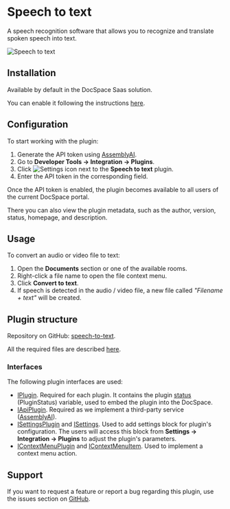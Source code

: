 # Speech to text

A speech recognition software that allows you to recognize and translate spoken speech into text.

![Speech to text](/assets/images/docspace/speech-to-text.png)

## Installation

Available by default in the DocSpace Saas solution.

You can enable it following the instructions [here](../usage-sdk/adding-plugin.md#enabling-system-plugins).

## Configuration

To start working with the plugin:

1. Generate the API token using [AssemblyAI](https://www.assemblyai.com/).
2. Go to **Developer Tools -> Integration -> Plugins**.
3. Click ![Settings icon](/assets/images/docspace/settings-icon.png) next to the **Speech to text** plugin.
4. Enter the API token in the corresponding field.

Once the API token is enabled, the plugin becomes available to all users of the current DocSpace portal. 

There you can also view the plugin metadata, such as the author, version, status, homepage, and description.

## Usage

To convert an audio or video file to text:

1. Open the **Documents** section or one of the available rooms.
2. Right-click a file name to open the file context menu.
3. Click **Convert to text**.
4. If speech is detected in the audio / video file, a new file called *"Filename + text"* will be created.

## Plugin structure

Repository on GitHub: [speech-to-text](https://github.com/ONLYOFFICE/docspace-plugins/tree/master/speech-to-text).

All the required files are described [here](../usage-sdk/plugin-structure.md).

### Interfaces

The following plugin interfaces are used:

- [IPlugin](../usage-sdk/coding-plugin/plugin-types/plugin.md). Required for each plugin. It contains the plugin [status](../usage-sdk/coding-plugin/plugin-types/plugin.md#status) (PluginStatus) variable, used to embed the plugin into the DocSpace.
- [IApiPlugin](../usage-sdk/coding-plugin/plugin-types/apiplugin.md). Required as we implement a third-party service ([AssemblyAI](https://www.assemblyai.com/)).
- [ISettingsPlugin](../usage-sdk/coding-plugin/plugin-types/settingsplugin.md) and [ISettings](https://github.com/ONLYOFFICE/docspace-plugin-sdk/blob/master/src/interfaces/settings/ISettings.ts). Used to add settings block for plugin's configuration. The users will access this block from **Settings -> Integration -> Plugins** to adjust the plugin's parameters.
- [IContextMenuPlugin](../usage-sdk/coding-plugin/plugin-types/contextmenuplugin.md) and [IContextMenuItem](../usage-sdk/coding-plugin/plugin-items/contextmenuitem.md). Used to implement a context menu action.

## Support

If you want to request a feature or report a bug regarding this plugin, use the issues section on [GitHub](https://github.com/ONLYOFFICE/docspace-plugins/issues).
